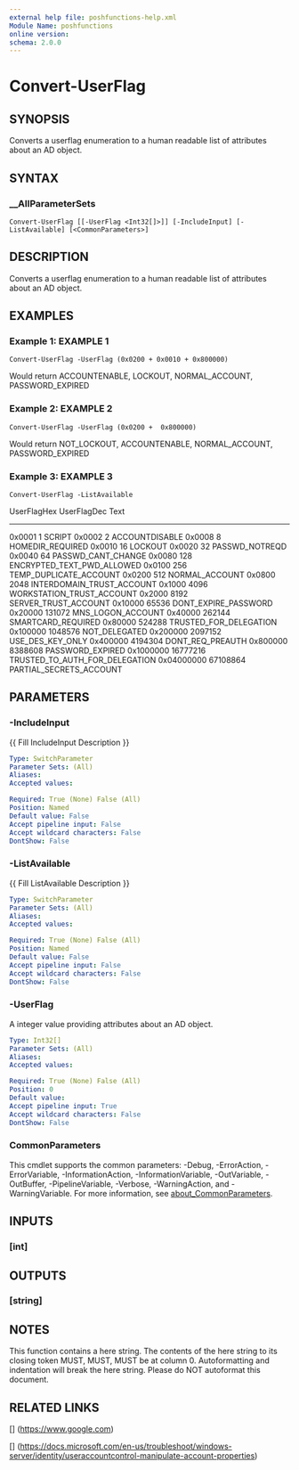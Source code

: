 ```yaml
---
external help file: poshfunctions-help.xml
Module Name: poshfunctions
online version: 
schema: 2.0.0
---
```


# Convert-UserFlag

## SYNOPSIS

Converts a userflag enumeration to a human readable list of attributes about an AD object.

## SYNTAX

### __AllParameterSets

```
Convert-UserFlag [[-UserFlag <Int32[]>]] [-IncludeInput] [-ListAvailable] [<CommonParameters>]
```

## DESCRIPTION

Converts a userflag enumeration to a human readable list of attributes about an AD object.


## EXAMPLES

### Example 1: EXAMPLE 1

```
Convert-UserFlag -UserFlag (0x0200 + 0x0010 + 0x800000)
```

Would return
ACCOUNTENABLE, LOCKOUT, NORMAL_ACCOUNT, PASSWORD_EXPIRED





### Example 2: EXAMPLE 2

```
Convert-UserFlag -UserFlag (0x0200 +  0x800000)
```

Would return
NOT_LOCKOUT, ACCOUNTENABLE, NORMAL_ACCOUNT, PASSWORD_EXPIRED





### Example 3: EXAMPLE 3

```
Convert-UserFlag -ListAvailable
```

UserFlagHex UserFlagDec Text
----------- ----------- ----
0x0001                1 SCRIPT
0x0002                2 ACCOUNTDISABLE
0x0008                8 HOMEDIR_REQUIRED
0x0010               16 LOCKOUT
0x0020               32 PASSWD_NOTREQD
0x0040               64 PASSWD_CANT_CHANGE
0x0080              128 ENCRYPTED_TEXT_PWD_ALLOWED
0x0100              256 TEMP_DUPLICATE_ACCOUNT
0x0200              512 NORMAL_ACCOUNT
0x0800             2048 INTERDOMAIN_TRUST_ACCOUNT
0x1000             4096 WORKSTATION_TRUST_ACCOUNT
0x2000             8192 SERVER_TRUST_ACCOUNT
0x10000           65536 DONT_EXPIRE_PASSWORD
0x20000          131072 MNS_LOGON_ACCOUNT
0x40000          262144 SMARTCARD_REQUIRED
0x80000          524288 TRUSTED_FOR_DELEGATION
0x100000        1048576 NOT_DELEGATED
0x200000        2097152 USE_DES_KEY_ONLY
0x400000        4194304 DONT_REQ_PREAUTH
0x800000        8388608 PASSWORD_EXPIRED
0x1000000      16777216 TRUSTED_TO_AUTH_FOR_DELEGATION
0x04000000     67108864 PARTIAL_SECRETS_ACCOUNT






## PARAMETERS

### -IncludeInput

{{ Fill IncludeInput Description }}

```yaml
Type: SwitchParameter
Parameter Sets: (All)
Aliases: 
Accepted values: 

Required: True (None) False (All)
Position: Named
Default value: False
Accept pipeline input: False
Accept wildcard characters: False
DontShow: False
```

### -ListAvailable

{{ Fill ListAvailable Description }}

```yaml
Type: SwitchParameter
Parameter Sets: (All)
Aliases: 
Accepted values: 

Required: True (None) False (All)
Position: Named
Default value: False
Accept pipeline input: False
Accept wildcard characters: False
DontShow: False
```

### -UserFlag

A integer value providing attributes about an AD object.

```yaml
Type: Int32[]
Parameter Sets: (All)
Aliases: 
Accepted values: 

Required: True (None) False (All)
Position: 0
Default value: 
Accept pipeline input: True
Accept wildcard characters: False
DontShow: False
```


### CommonParameters

This cmdlet supports the common parameters: -Debug, -ErrorAction, -ErrorVariable, -InformationAction, -InformationVariable, -OutVariable, -OutBuffer, -PipelineVariable, -Verbose, -WarningAction, and -WarningVariable. For more information, see [about_CommonParameters](http://go.microsoft.com/fwlink/?LinkID=113216).

## INPUTS

### [int]


## OUTPUTS

### [string]


## NOTES

This function contains a here string.
The contents of the here string to its closing token MUST, MUST, MUST be at column 0.
Autoformatting and indentation will break the here string.
Please do NOT autoformat this document.


## RELATED LINKS

[] (https://www.google.com)

[] (https://docs.microsoft.com/en-us/troubleshoot/windows-server/identity/useraccountcontrol-manipulate-account-properties)

